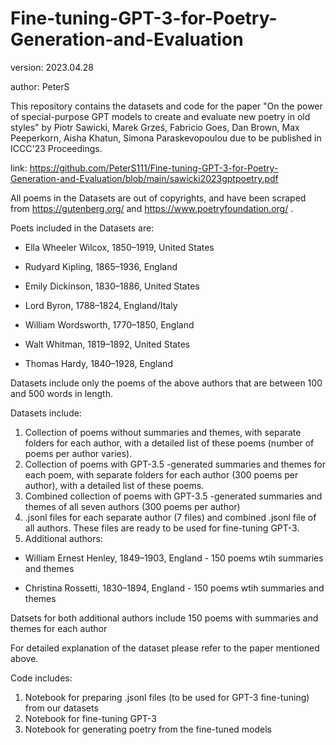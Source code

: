 # Fine-tuning-GPT-3-for-Poetry-Generation-and-Evaluation

version: 2023.04.28

author: PeterS

This repository contains the datasets and code for the paper "On the power of special-purpose GPT models to create and evaluate new poetry in old styles" by Piotr Sawicki, Marek Grześ, Fabricio Goes, Dan Brown, Max Peeperkorn, Aisha Khatun, Simona Paraskevopoulou
due to be published in ICCC'23 Proceedings.

link: https://github.com/PeterS111/Fine-tuning-GPT-3-for-Poetry-Generation-and-Evaluation/blob/main/sawicki2023gptpoetry.pdf

All poems in the Datasets are out of copyrights, and have been scraped from https://gutenberg.org/ and https://www.poetryfoundation.org/ .

  Poets included in the Datasets are:

  * Ella Wheeler Wilcox, 1850–1919, United States

   * Rudyard Kipling, 1865–1936, England

   * Emily Dickinson, 1830–1886, United States 

   * Lord Byron, 1788–1824, England/Italy

   * William Wordsworth, 1770–1850, England

   * Walt Whitman, 1819–1892, United States 

   * Thomas Hardy, 1840–1928, England


Datasets include only the poems of the above authors that are between 100 and 500 words in length.

Datasets include:

1. Collection of poems without summaries and themes, with separate folders for each author, with a detailed list of these poems (number of poems per author varies).
2. Collection of poems with GPT-3.5 -generated summaries and themes for each poem, with separate folders for each author (300 poems per author), with a detailed list of these poems.
3. Combined collection of poems with GPT-3.5 -generated summaries and themes of all seven authors (300 poems per author)
4. .jsonl files for each separate author (7 files) and combined .jsonl file of all authors. These files are ready to be used for fine-tuning GPT-3.
5. Additional authors:

* William Ernest Henley, 1849–1903, England - 150 poems wtih summaries and themes

* Christina Rossetti, 1830–1894, England - 150 poems wtih summaries and themes

Datsets for both additional authors include 150 poems with summaries and themes for each author

For detailed explanation of the dataset please refer to the paper mentioned above. 


Code includes: 

1. Notebook for preparing .jsonl files (to be used for GPT-3 fine-tuning) from our datasets
2. Notebook for fine-tuning GPT-3
3. Notebook for generating poetry from the fine-tuned models
